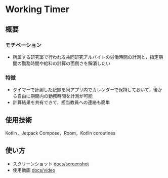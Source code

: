 ﻿# Working Timer
## 概要
### モチベーション
- 所属する研究室で行われる共同研究アルバイトの労働時間の計測と，指定期間の勤務時間や給料の計算の面倒さを解消したい
### 特徴
- タイマーで計測した記録を同アプリ内でカレンダーで保持しておいて，後から自由に期間内の勤務時間を計測が可能
- 計算結果を共有できて，担当教員への連絡も簡単

## 使用技術
Kotlin，Jetpack Compose，Room，Kotlin coroutines

## 使い方

- スクリーンショット [docs/screenshot](https://github.com/kyo1941/working_timer/tree/main/docs/screenshot)
- 使用動画 [docs/video](https://github.com/kyo1941/working_timer/tree/main/docs/video)

